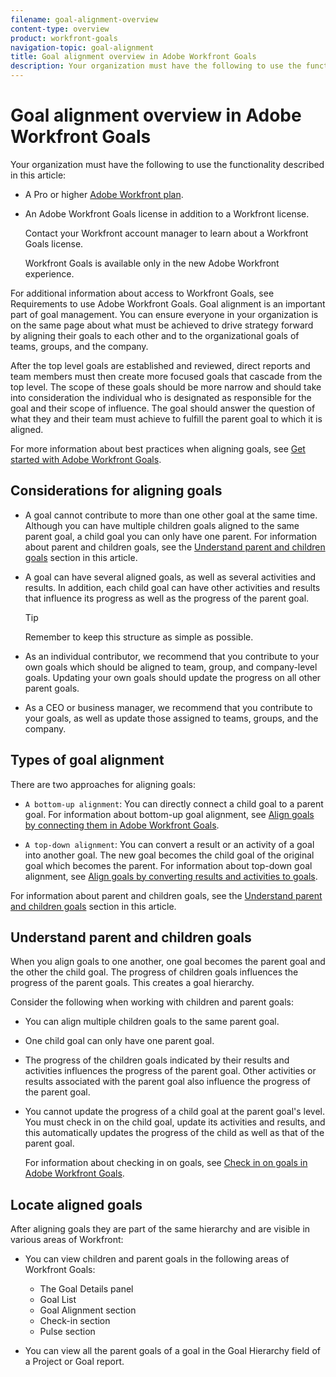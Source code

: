 ```yaml
---
filename: goal-alignment-overview
content-type: overview
product: workfront-goals
navigation-topic: goal-alignment
title: Goal alignment overview in Adobe Workfront Goals
description: Your organization must have the following to use the functionality described in this article:
---
```


# Goal alignment overview in Adobe Workfront Goals

Your organization must have the following to use the functionality described in this article:

* A Pro or higher [Adobe Workfront plan](https://www.workfront.com/plans). 
* An Adobe Workfront Goals license in addition to a Workfront license.

  Contact your Workfront account manager to learn about a Workfront Goals license.

  Workfront Goals is available only in the new Adobe Workfront experience.

For additional information about access to Workfront Goals, see Requirements to use Adobe Workfront Goals.
Goal alignment is an important part of goal management. You can ensure everyone in your organization is on the same page about what must be achieved to drive strategy forward by aligning their goals to each other and to the organizational goals of teams, groups, and the company.

After the top level goals are established and reviewed, direct reports and team members must then create more focused goals that cascade from the top level. The scope of these goals should be more narrow and should take into consideration the individual who is designated as responsible for the goal and their scope of influence. The goal should answer the question of what they and their team must achieve to fulfill the parent goal to which it is aligned.

For more information about best practices when aligning goals, see [Get started with Adobe Workfront Goals](../../workfront-goals/goal-management/getting-started-with-wf-goals.md).

## Considerations for aligning goals

* A goal cannot contribute to more than one other goal at the same time. Although you can have multiple children goals aligned to the same parent goal, a child goal you can only have one parent. For information about parent and children goals, see the [Understand parent and children goals](#parent) section in this article.
* A goal can have several aligned goals, as well as several activities and results. In addition, each child goal can have other activities and results that influence its progress as well as the progress of the parent goal.

  >[!TIP]
  >
  >Remember to keep this structure as simple as possible.

* As an individual contributor, we recommend that you contribute to your own goals which should be aligned to team, group, and company-level goals. Updating your own goals should update the progress on all other parent goals. 
* As a CEO or business manager, we recommend that you contribute to your goals, as well as update those assigned to teams, groups, and the company.

## Types of goal alignment

There are two approaches for aligning goals:

* `A bottom-up alignment`: You can directly connect a child goal to a parent goal. For information about bottom-up goal alignment, see [Align goals by connecting them in Adobe Workfront Goals](../../workfront-goals/goal-alignment/align-goals-by-connecting-them.md).

* `A top-down alignment`: You can convert a result or an activity of a goal into another goal.&nbsp;The new goal becomes the child goal of the original goal which becomes the parent. For information about top-down goal alignment, see [Align goals by converting results and activities to goals](../../workfront-goals/goal-alignment/align-goals-by-converting-results-activities.md).

For information about parent and children goals, see the [Understand parent and children goals](#parent) section in this article.

## Understand parent and children goals

When you align goals to one another, one goal becomes the parent goal and the other the child goal. The progress of children goals influences the progress of the parent goals. This creates a goal hierarchy.

Consider the following when working with children and parent goals:

  <!--
  In the Production environment, the following time period restrictions exist: You can align goals that only belong to the same or to a future time period. The child goal must end earlier or on the same day as the parent goal. You cannot align a goal to a past goal. You can replace an existing parent goal with another goal, even if the child goal or the parent goals are in the past. You can align a quarterly goal to an annual goal, but not a yearly goal to a quarterly goal.
  -->

* You can align multiple children goals to the same parent goal. 
* One child goal can only have one parent goal. 
* The progress of the children goals indicated by their results and activities influences the progress of the parent goal. Other activities or results associated with the parent goal also influence the progress of the parent goal. 
* You cannot update the progress of a child goal at the parent goal's level. You must check in on the child goal, update its activities and results, and this automatically updates the progress of the child as well as that of the parent goal.

  For information about checking in on goals, see [Check in on goals in Adobe Workfront Goals](../../workfront-goals/goal-review-and-workfront-goals-sections/check-in-goals.md).

## Locate aligned goals

After aligning goals they are part of the same hierarchy and are visible in various areas of Workfront:&nbsp;

* You can view children and parent goals in the following areas of Workfront Goals:

  * The Goal&nbsp;Details panel
  * Goal List
  * Goal Alignment section
  * Check-in section
  * Pulse section

* You can view all the parent goals of a goal in the Goal Hierarchy field of a Project or Goal report.

